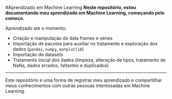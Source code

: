 #Aprendizado em Machine Learning
**Neste repositório, estou documentando meu aprendizado em Machine Learning, começando pelo começo.**

Aprendizado até o momento:

- Criação e manipulação de data frames e séries
- Importação de pacotes para auxiliar no tratamento e exploração dos dados (`pandas`, `numpy`, `matplotlib`)
- Importação de datasets
- Tratamento inicial dos dados (limpeza, alteração de tipos, tratamento de NaNs, dados errados, faltantes e duplicados)
***
Este repositório é uma forma de registrar meu aprendizado e compartilhar meus conhecimentos com outras pessoas interessadas em Machine Learning.
